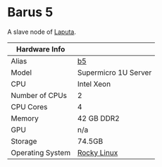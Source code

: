 
# Barus 5

A slave node of [Laputa](/systems/laputa).

**Hardware Info** | |
---|---
Alias | [b5]()
Model | Supermicro 1U Server
CPU | Intel Xeon
Number of CPUs | 2
CPU Cores | 4
Memory | 42 GB DDR2
GPU | n/a
Storage | 74.5GB
Operating System | [Rocky Linux](https://rockylinux.org/)
